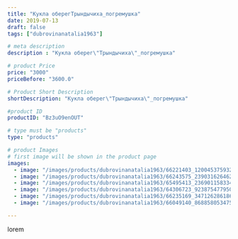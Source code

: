```yaml
---
title: "Кукла оберегТрындычиха_погремушка"
date: 2019-07-13
draft: false
tags: ["dubrovinanatalia1963"]

# meta description
description : "Кукла оберег\"Трындычиха\"_погремушка"

# product Price
price: "3000"
priceBefore: "3600.0"

# Product Short Description
shortDescription: "Кукла оберег\"Трындычиха\"_погремушка"

#product ID
productID: "Bz3uO9enOUT"

# type must be "products"
type: "products"

# product Images
# first image will be shown in the product page
images:
  - image: "/images/products/dubrovinanatalia1963/66221403_120045375932241_8715097131478593570_n.jpg"
  - image: "/images/products/dubrovinanatalia1963/66243575_2390316264627909_4153535539889093713_n.jpg"
  - image: "/images/products/dubrovinanatalia1963/65495413_2369011583346951_1439908743683757788_n.jpg"
  - image: "/images/products/dubrovinanatalia1963/64306723_923875477950111_7556818632213592999_n.jpg"
  - image: "/images/products/dubrovinanatalia1963/66235169_347126286186690_3548885145045500958_n.jpg"
  - image: "/images/products/dubrovinanatalia1963/66049140_868858053475037_8976731725521659044_n.jpg"

---
```

lorem

